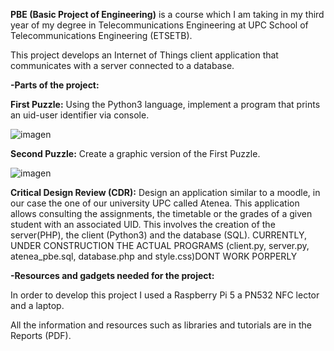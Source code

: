 **PBE (Basic Project of Engineering)** is a course which I am taking in my third year of my degree in Telecommunications Engineering at UPC School of Telecommunications Engineering (ETSETB).

This project develops an Internet of Things client application that communicates with a server connected to a database.

**-Parts of the project:**

**First Puzzle:** Using the Python3 language, implement a program that prints an uid-user identifier via console.

![imagen](https://github.com/user-attachments/assets/337b21e9-382a-4c16-a777-621571d6442c)

**Second Puzzle:** Create a graphic version of the First Puzzle.

![imagen](https://github.com/user-attachments/assets/befe8404-5886-49d6-911a-aec54db64b79)

**Critical Design Review (CDR):** Design an application similar to a moodle, in our case the one of our university UPC called Atenea. 
                              This application allows consulting the assignments, the timetable or the grades of a given student with an associated UID.
                              This involves the creation of the server(PHP), the client (Python3) and the database (SQL).  CURRENTLY, UNDER CONSTRUCTION
                              THE ACTUAL PROGRAMS (client.py, server.py, atenea_pbe.sql, database.php and style.css)DONT WORK PORPERLY

**-Resources and gadgets needed for the project:**

In order to develop this project I used a Raspberry Pi 5 a PN532 NFC lector and a laptop.

All the information and resources such as libraries and tutorials are in the Reports (PDF).
